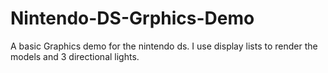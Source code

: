 # Nintendo-DS-Grphics-Demo
A basic Graphics demo for the nintendo ds. I use display lists to render the models and 3 directional lights.
